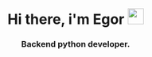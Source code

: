 <h1 align="center">Hi there, i'm Egor</a> 
<img src="https://github.com/blackcater/blackcater/raw/main/images/Hi.gif" height="32"/></h1>
<h3 align="center">Backend python developer.</h3>
<!--
**Omarmeks89/Omarmeks89** is a ✨ _special_ ✨ repository because its `README.md` (this file) appears on your GitHub profile.

<img height="32" width="32" src="https://cdn.jsdelivr.net/npm/simple-icons@v9/icons/django.svg" />

Here are some ideas to get you started:

- 🔭 I’m currently working on ...
- 🌱 I’m currently learning ...
- 👯 I’m looking to collaborate on ...
- 🤔 I’m looking for help with ...
- 💬 Ask me about ...
- 📫 How to reach me: ...
- 😄 Pronouns: ...
- ⚡ Fun fact: ...
-->
